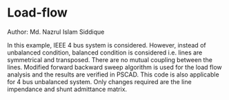 # Load-flow
Author: Md. Nazrul Islam Siddique

In this example, IEEE 4 bus system is considered. However, instead of unbalanced condition, balanced condition is considered i.e. lines are symmetrical and transposed. There are no mutual coupling between the lines. Modified forward backward sweep algorithm is used for the load flow analysis and the results are verified in PSCAD. This code is also applicable for 4 bus unbalanced system. Only changes required are the line impendance and shunt admittance matrix.
